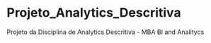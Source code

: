 # Projeto_Analytics_Descritiva
Projeto da Disciplina de Analytics Descritiva - MBA BI and Analitycs
